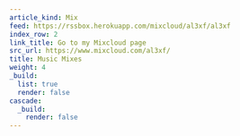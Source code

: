 ```yaml
---
article_kind: Mix
feed: https://rssbox.herokuapp.com/mixcloud/al3xf/al3xf
index_row: 2
link_title: Go to my Mixcloud page
src_url: https://www.mixcloud.com/al3xf/
title: Music Mixes
weight: 4
_build:
  list: true
  render: false
cascade:
  _build:
    render: false
---
```

